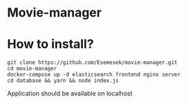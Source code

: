 # Movie-manager

# How to install?
```shell
git clone https://github.com/Esemesek/movie-manager.git
cd movie-manager
docker-compose up -d elasticsearch frontend nginx server
cd database && yarn && node index.js
```

Application should be available on localhost
